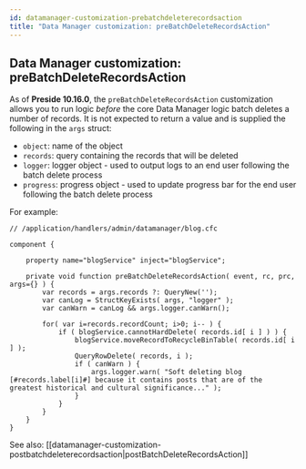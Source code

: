 ```yaml
---
id: datamanager-customization-prebatchdeleterecordsaction
title: "Data Manager customization: preBatchDeleteRecordsAction"
---
```


## Data Manager customization: preBatchDeleteRecordsAction

As of **Preside 10.16.0**, the `preBatchDeleteRecordsAction` customization allows you to run logic _before_ the core Data Manager logic batch deletes a number of records. It is not expected to return a value and is supplied the following in the `args` struct:

* `object`: name of the object
* `records`: query containing the records that will be deleted
* `logger`: logger object - used to output logs to an end user following the batch delete process
* `progress`: progress object - used to update progress bar for the end user following the batch delete process

For example:

```luceescript
// /application/handlers/admin/datamanager/blog.cfc

component {

	property name="blogService" inject="blogService";

	private void function preBatchDeleteRecordsAction( event, rc, prc, args={} ) {
		var records = args.records ?: QueryNew('');
		var canLog = StructKeyExists( args, "logger" );
		var canWarn = canLog && args.logger.canWarn();

		for( var i=records.recordCount; i>0; i-- ) {
			if ( blogService.cannotHardDelete( records.id[ i ] ) ) {
				blogService.moveRecordToRecycleBinTable( records.id[ i ] );
				QueryRowDelete( records, i );
				if ( canWarn ) {
					args.logger.warn( "Soft deleting blog [#records.label[i]#] because it contains posts that are of the greatest historical and cultural significance..." );
				}
			}
		}
	}
}

```

See also: [[datamanager-customization-postbatchdeleterecordsaction|postBatchDeleteRecordsAction]]



